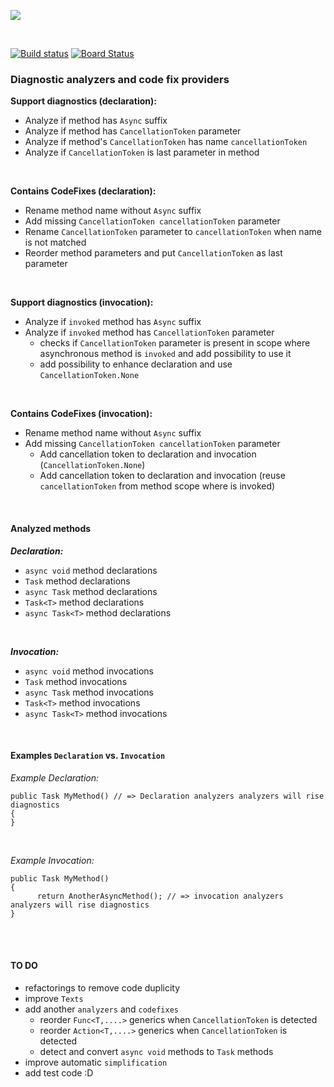 ![](res/roslyn.png)


<br />

[![Build status](https://dev.azure.com/MalikP/roslyn-analyzers/_apis/build/status/roslyn-analyzers)](https://dev.azure.com/MalikP/roslyn-analyzers/_build/latest?definitionId=2)
[![Board Status](https://dev.azure.com/MalikP/c252d34b-4c08-4a56-a4cb-b7d5eca92f91/c04b9d86-f4f1-4fe2-93cf-121854d15d74/_apis/work/boardbadge/54372833-3ad5-4744-b912-1d645d39b630)](https://dev.azure.com/MalikP/c252d34b-4c08-4a56-a4cb-b7d5eca92f91/_boards/board/t/c04b9d86-f4f1-4fe2-93cf-121854d15d74/Microsoft.RequirementCategory)


### Diagnostic analyzers and code fix providers

__Support diagnostics (declaration):__
- Analyze if method has `Async` suffix
- Analyze if method has `CancellationToken` parameter
- Analyze if method's `CancellationToken` has name `cancellationToken`
- Analyze if `CancellationToken` is last parameter in method

<br />

__Contains CodeFixes (declaration):__
- Rename method name without `Async` suffix
- Add missing `CancellationToken cancellationToken` parameter
- Rename `CancellationToken` parameter to `cancellationToken` when name is not matched
- Reorder method parameters and put `CancellationToken` as last parameter

<br />

__Support diagnostics (invocation):__
- Analyze if `invoked` method has `Async` suffix
- Analyze if `invoked` method has `CancellationToken` parameter
  - checks if `CancellationToken` parameter is present in scope where asynchronous method is `invoked` and add possibility to use it
  - add possibility to enhance declaration and use `CancellationToken.None`

<br />

__Contains CodeFixes (invocation):__
- Rename method name without `Async` suffix
- Add missing `CancellationToken cancellationToken` parameter
  - Add cancellation token to declaration and invocation (`CancellationToken.None`)
  - Add cancellation token to declaration and invocation (reuse `cancellationToken` from method scope where is invoked)
  
<br />

#### Analyzed methods

__*Declaration:*__
- `async void` method declarations
- `Task` method declarations
- `async Task` method declarations
- `Task<T>` method declarations
- `async Task<T>` method declarations

<br />

__*Invocation:*__
- `async void` method invocations
- `Task` method invocations
- `async Task` method invocations
- `Task<T>` method invocations
- `async Task<T>` method invocations

<br />

#### Examples `Declaration` vs. `Invocation`

_Example Declaration:_

```
public Task MyMethod() // => Declaration analyzers analyzers will rise diagnostics
{
}
```

<br />

_Example Invocation:_

```
public Task MyMethod()
{
      return AnotherAsyncMethod(); // => invocation analyzers analyzers will rise diagnostics
}
```

<br/>
<br/>

#### TO DO

- refactorings to remove code duplicity
- improve `Texts`
- add another `analyzers` and `codefixes`
  - reorder `Func<T,....>` generics when `CancellationToken` is detected
  - reorder `Action<T,....>` generics when `CancellationToken` is detected
  - detect and convert `async void` methods to `Task` methods
- improve automatic `simplification`
- add test code :D
